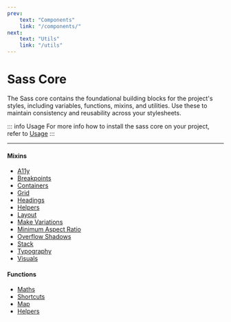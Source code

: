 ```yaml
---
prev:
    text: "Components"
    link: "/components/"
next:
    text: "Utils"
    link: "/utils"
---
```


# Sass Core

The Sass core contains the foundational building blocks for the project's styles, including variables, functions, mixins, and utilities. Use these to maintain consistency and reusability across your stylesheets.

::: info Usage
For more info how to install the sass core on your project, refer to [Usage](../usage#how-to-use-the-sass-core)
:::

---

#### Mixins

-   [A11y](./a11y.md)
-   [Breakpoints](./breakpoints.md)
-   [Containers](./containers.md)
-   [Grid](./grid.md)
-   [Headings](./headings.md)
-   [Helpers](./mixins-helpers.md)
-   [Layout](./layout.md)
-   [Make Variations](./make-variations.md)
-   [Minimum Aspect Ratio](./minimum-aspect-ratio.md)
-   [Overflow Shadows](./overflow-shadows.md)
-   [Stack](./stack.md)
-   [Typography](./typography.md)
-   [Visuals](./visuals.md)

#### Functions

-   [Maths](./maths.md)
-   [Shortcuts](./shortcuts.md)
-   [Map](./map.md)
-   [Helpers](./functions-helpers.md)
